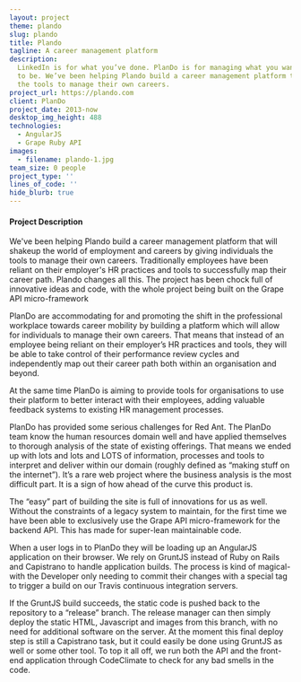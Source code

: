 ```yaml
---
layout: project
theme: plando
slug: plando
title: Plando
tagline: A career management platform
description:
  LinkedIn is for what you’ve done. PlanDo is for managing what you want
  to be. We’ve been helping Plando build a career management platform that gives individuals
  the tools to manage their own careers.
project_url: https://plando.com
client: PlanDo
project_date: 2013-now
desktop_img_height: 488
technologies:
  - AngularJS
  - Grape Ruby API
images:
  - filename: plando-1.jpg
team_size: 0 people
project_type: ''
lines_of_code: ''
hide_blurb: true
---
```


#### Project Description

We've been helping Plando build a career management platform that will shakeup the world of employment and careers by giving individuals the tools to manage their own careers. Traditionally employees have been reliant on their employer's HR practices and tools to successfully map their career path. Plando changes all this. The project has been chock full of innovative ideas and code, with the whole project being built on the Grape API micro-framework

PlanDo are accommodating for and promoting the shift in the professional workplace towards career mobility by building a platform which will allow for individuals to manage their own careers. That means that instead of an employee being reliant on their employer’s HR practices and tools, they will be able to take control of their performance review cycles and independently map out their career path both within an organisation and beyond.

At the same time PlanDo is aiming to provide tools for organisations to use their platform to better interact with their employees, adding valuable feedback systems to existing HR management processes.

PlanDo has provided some serious challenges for Red Ant. The PlanDo team know the human resources domain well and have applied themselves to thorough analysis of the state of existing offerings. That means we ended up with lots and lots and LOTS of information, processes and tools to interpret and deliver within our domain (roughly defined as “making stuff on the internet”). It’s a rare web project where the business analysis is the most difficult part. It is a sign of how ahead of the curve this product is.

The “easy” part of building the site is full of innovations for us as well. Without the constraints of a legacy system to maintain, for the first time we have been able to exclusively use the Grape API micro-framework for the backend API. This has made for super-lean maintainable code.

When a user logs in to PlanDo they will be loading up an AngularJS application on their browser. We rely on GruntJS instead of Ruby on Rails and Capistrano to handle application builds. The process is kind of magical- with the Developer only needing to commit their changes with a special tag to trigger a build on our Travis continuous integration servers.

If the GruntJS build succeeds, the static code is pushed back to the repository to a “release” branch. The release manager can then simply deploy the static HTML, Javascript and images from this branch, with no need for additional software on the server. At the moment this final deploy step is still a Capistrano task, but it could easily be done using GruntJS as well or some other tool. To top it all off, we run both the API and the front-end application through CodeClimate to check for any bad smells in the code.
